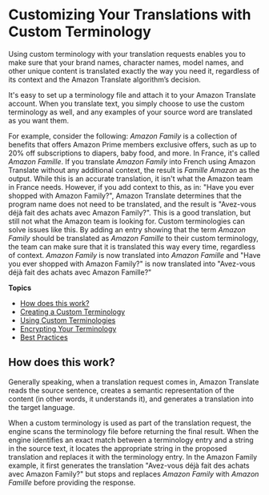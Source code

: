 # Customizing Your Translations with Custom Terminology<a name="how-custom-terminology"></a>

Using custom terminology with your translation requests enables you to make sure that your brand names, character names, model names, and other unique content is translated exactly the way you need it, regardless of its context and the Amazon Translate algorithm’s decision\.

It's easy to set up a terminology file and attach it to your Amazon Translate account\. When you translate text, you simply choose to use the custom terminology as well, and any examples of your source word are translated as you want them\.

For example, consider the following: *Amazon Family* is a collection of benefits that offers Amazon Prime members exclusive offers, such as up to 20% off subscriptions to diapers, baby food, and more\. In France, it's called *Amazon Famille*\. If you translate *Amazon Family* into French using Amazon Translate without any additional context, the result is *Famille Amazon* as the output\. While this is an accurate translation, it isn't what the Amazon team in France needs\. However, if you add context to this, as in: "Have you ever shopped with Amazon Family?", Amazon Translate determines that the program name does not need to be translated, and the result is "Avez\-vous déjà fait des achats avec Amazon Family?"\. This is a good translation, but still not what the Amazon team is looking for\. Custom terminologies can solve issues like this\. By adding an entry showing that the term *Amazon Family* should be translated as *Amazon Famille* to their custom terminology, the team can make sure that it is translated this way every time, regardless of context\. *Amazon Family* is now translated into *Amazon Famille* and "Have you ever shopped with Amazon Family?" is now translated into "Avez\-vous déjà fait des achats avec Amazon Famille?"

**Topics**
+ [How does this work?](#how-does-ct-work)
+ [Creating a Custom Terminology](creating-custom-terminology.md)
+ [Using Custom Terminologies](using-ct.md)
+ [Encrypting Your Terminology](protect-terminology.md)
+ [Best Practices](ct-best-practices.md)

## How does this work?<a name="how-does-ct-work"></a>

Generally speaking, when a translation request comes in, Amazon Translate reads the source sentence, creates a semantic representation of the content \(in other words, it understands it\), and generates a translation into the target language\. 

When a custom terminology is used as part of the translation request, the engine scans the terminology file before returning the final result\. When the engine identifies an exact match between a terminology entry and a string in the source text, it locates the appropriate string in the proposed translation and replaces it with the terminology entry\. In the Amazon Family example, it first generates the translation "Avez\-vous déjà fait des achats avec Amazon Family?" but stops and replaces *Amazon Family* with *Amazon Famille* before providing the response\.